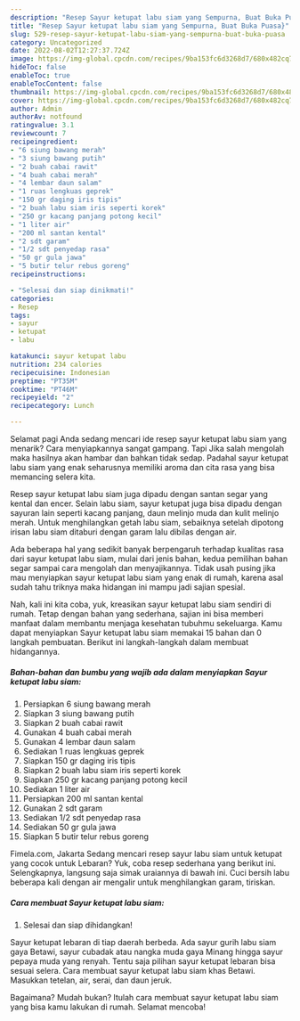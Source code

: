 ```yaml
---
description: "Resep Sayur ketupat labu siam yang Sempurna, Buat Buka Puasa}"
title: "Resep Sayur ketupat labu siam yang Sempurna, Buat Buka Puasa}"
slug: 529-resep-sayur-ketupat-labu-siam-yang-sempurna-buat-buka-puasa
category: Uncategorized
date: 2022-08-02T12:27:37.724Z
image: https://img-global.cpcdn.com/recipes/9ba153fc6d3268d7/680x482cq70/sayur-ketupat-labu-siam-foto-resep-utama.jpg
hideToc: false
enableToc: true
enableTocContent: false
thumbnail: https://img-global.cpcdn.com/recipes/9ba153fc6d3268d7/680x482cq70/sayur-ketupat-labu-siam-foto-resep-utama.jpg
cover: https://img-global.cpcdn.com/recipes/9ba153fc6d3268d7/680x482cq70/sayur-ketupat-labu-siam-foto-resep-utama.jpg
author: Admin
authorAv: notfound
ratingvalue: 3.1
reviewcount: 7
recipeingredient:
- "6 siung bawang merah"
- "3 siung bawang putih"
- "2 buah cabai rawit"
- "4 buah cabai merah"
- "4 lembar daun salam"
- "1 ruas lengkuas geprek"
- "150 gr daging iris tipis"
- "2 buah labu siam iris seperti korek"
- "250 gr kacang panjang potong kecil"
- "1 liter air"
- "200 ml santan kental"
- "2 sdt garam"
- "1/2 sdt penyedap rasa"
- "50 gr gula jawa"
- "5 butir telur rebus goreng"
recipeinstructions:

- "Selesai dan siap dinikmati!"
categories:
- Resep
tags:
- sayur
- ketupat
- labu

katakunci: sayur ketupat labu 
nutrition: 234 calories
recipecuisine: Indonesian
preptime: "PT35M"
cooktime: "PT46M"
recipeyield: "2"
recipecategory: Lunch

---
```



Selamat pagi Anda sedang mencari ide resep sayur ketupat labu siam yang menarik? Cara menyiapkannya sangat gampang. Tapi Jika salah mengolah maka hasilnya akan hambar dan bahkan tidak sedap. Padahal sayur ketupat labu siam yang enak seharusnya memiliki aroma dan cita rasa yang bisa memancing selera kita.


Resep sayur ketupat labu siam juga dipadu dengan santan segar yang kental dan encer. Selain labu siam, sayur ketupat juga bisa dipadu dengan sayuran lain seperti kacang panjang, daun melinjo muda dan kulit melinjo merah. Untuk menghilangkan getah labu siam, sebaiknya setelah dipotong irisan labu siam ditaburi dengan garam lalu dibilas dengan air.

Ada beberapa hal yang sedikit banyak berpengaruh terhadap kualitas rasa dari sayur ketupat labu siam, mulai dari jenis bahan, kedua pemilihan bahan segar sampai cara mengolah dan menyajikannya. Tidak usah pusing jika mau menyiapkan sayur ketupat labu siam yang enak di rumah, karena asal sudah tahu triknya maka hidangan ini mampu jadi sajian spesial.


Nah, kali ini kita coba, yuk, kreasikan sayur ketupat labu siam sendiri di rumah. Tetap dengan bahan yang sederhana, sajian ini bisa memberi manfaat dalam membantu menjaga kesehatan tubuhmu sekeluarga. Kamu dapat menyiapkan Sayur ketupat labu siam memakai 15 bahan dan 0 langkah pembuatan. Berikut ini langkah-langkah dalam membuat hidangannya.

<!--inarticleads1-->

##### Bahan-bahan dan bumbu yang wajib ada dalam menyiapkan Sayur ketupat labu siam:

1. Persiapkan 6 siung bawang merah
1. Siapkan 3 siung bawang putih
1. Siapkan 2 buah cabai rawit
1. Gunakan 4 buah cabai merah
1. Gunakan 4 lembar daun salam
1. Sediakan 1 ruas lengkuas geprek
1. Siapkan 150 gr daging iris tipis
1. Siapkan 2 buah labu siam iris seperti korek
1. Siapkan 250 gr kacang panjang potong kecil
1. Sediakan 1 liter air
1. Persiapkan 200 ml santan kental
1. Gunakan 2 sdt garam
1. Sediakan 1/2 sdt penyedap rasa
1. Sediakan 50 gr gula jawa
1. Siapkan 5 butir telur rebus goreng


Fimela.com, Jakarta Sedang mencari resep sayur labu siam untuk ketupat yang cocok untuk Lebaran? Yuk, coba resep sederhana yang berikut ini. Selengkapnya, langsung saja simak uraiannya di bawah ini. Cuci bersih labu beberapa kali dengan air mengalir untuk menghilangkan garam, tiriskan. 

<!--inarticleads2-->

##### Cara membuat Sayur ketupat labu siam:


1. Selesai dan siap dihidangkan!

Sayur ketupat lebaran di tiap daerah berbeda. Ada sayur gurih labu siam gaya Betawi, sayur cubadak atau nangka muda gaya Minang hingga sayur pepaya muda yang renyah. Tentu saja pilihan sayur ketupat lebaran bisa sesuai selera. Cara membuat sayur ketupat labu siam khas Betawi. Masukkan tetelan, air, serai, dan daun jeruk. 

Bagaimana? Mudah bukan? Itulah cara membuat sayur ketupat labu siam yang bisa kamu lakukan di rumah. Selamat mencoba!
